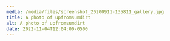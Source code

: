 ```yaml
---
media: /media/files/screenshot_20200911-135811_gallery.jpg
title: A photo of upfromsumdirt
alt: A photo of upfromsumdirt
date: 2022-11-04T12:04:00-0500
---
```

